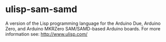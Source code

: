 # ulisp-sam-samd
A version of the Lisp programming language for the Arduino Due, Arduino Zero, and Arduino MKRZero SAM/SAMD-based Arduino boards.
For more information see:
http://www.ulisp.com/
